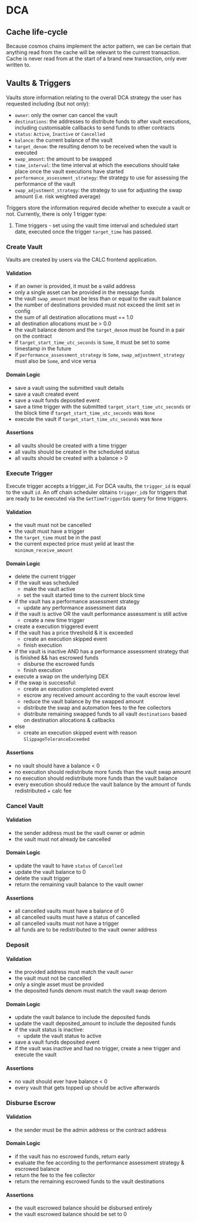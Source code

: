# DCA




## Cache life-cycle

Because cosmos chains implement the actor pattern, we can be certain that anything read from the cache will be relevant to the current transaction. Cache is never read from at the start of a brand new transaction, only ever written to.

## Vaults & Triggers

Vaults store information relating to the overall DCA strategy the user has requested including (but not only):

- `owner`: only the owner can cancel the vault
- `destinations`: the addresses to distribute funds to after vault executions, including customisable callbacks to send funds to other contracts
- `status`: `Active`, `Inactive` or `Cancelled`
- `balance`: the current balance of the vault
- `target_denom`: the resulting denom to be received when the vault is executed
- `swap_amount`: the amount to be swapped
- `time_interval`: the time interval at which the executions should take place once the vault executions have started
- `performance_assessment_strategy`: the strategy to use for assessing the performance of the vault
- `swap_adjustment_strategy`: the strategy to use for adjusting the swap amount (i.e. risk weighted average)

Triggers store the information required decide whether to execute a vault or not. Currently, there is only 1 trigger type:

1. Time triggers - set using the vault time interval and scheduled start date, executed once the trigger `target_time` has passed.

### Create Vault

Vaults are created by users via the CALC frontend application.

#### Validation

- if an owner is provided, it must be a valid address
- only a single asset can be provided in the message funds
- the vault `swap_amount` must be less than or equal to the vault balance
- the number of destinations provided must not exceed the limit set in config
- the sum of all destination allocations must == 1.0
- all destination allocations must be > 0.0
- the vault balance denom and the `target_denom` must be found in a pair on the contract
- if `target_start_time_utc_seconds` is `Some`, it must be set to some timestamp in the future
- if `performance_assessment_strategy` is `Some`, `swap_adjustment_strategy` must also be `Some`, and vice versa

#### Domain Logic

- save a vault using the submitted vault details
- save a vault created event
- save a vault funds deposited event
- save a time trigger with the submitted `target_start_time_utc_seconds` or the block time if `target_start_time_utc_seconds` was `None`
- execute the vault if `target_start_time_utc_seconds` was `None`

#### Assertions

- all vaults should be created with a time trigger
- all vaults should be created in the scheduled status
- all vaults should be created with a balance > 0

### Execute Trigger

Execute trigger accepts a trigger_id. For DCA vaults, the `trigger_id` is equal to the vault `id`. An off chain scheduler obtains `trigger_id`s for triggers that are ready to be executed via the `GetTimeTriggerIds` query for time triggers.

#### Validation

- the vault must not be cancelled
- the vault must have a trigger
- the `target_time` must be in the past
- the current expected price must yeild at least the `minimum_receive_amount`

#### Domain Logic

- delete the current trigger
- if the vault was scheduled
  - make the vault active
  - set the vault started time to the current block time
- if the vault has a performance assessment strategy
  - update any performance assessment data
- if the vault is active OR the vault performance assessment is still active
  - create a new time trigger
- create a execution triggered event
- if the vault has a price threshold & it is exceeded
  - create an execution skipped event
  - finish execution
- if the vault is inactive AND has a performance assessment strategy that is finished && has escrowed funds
  - disburse the escrowed funds
  - finish execution
- execute a swap on the underlying DEX
- if the swap is successful:
  - create an execution completed event
  - escrow any received amount according to the vault escrow level
  - reduce the vault balance by the swapped amount
  - distribute the swap and automation fees to the fee collectors
  - distribute remaining swapped funds to all vault `destinations` based on destination allocations & callbacks
- else
  - create an execution skipped event with reason `SlippageToleranceExceeded`

#### Assertions

- no vault should have a balance < 0
- no execution should redistribute more funds than the vault swap amount
- no execution should redistribute more funds than the vault balance
- every execution should reduce the vault balance by the amount of funds redistributed + calc fee

### Cancel Vault

#### Validation

- the sender address must be the vault owner or admin
- the vault must not already be cancelled

#### Domain Logic

- update the vault to have `status` of `Cancelled`
- update the vault balance to 0
- delete the vault trigger
- return the remaining vault balance to the vault owner

#### Assertions

- all cancelled vaults must have a balance of 0
- all cancelled vaults must have a status of cancelled
- all cancelled vaults must not have a trigger
- all funds are to be redistributed to the vault owner address

### Deposit

#### Vaildation

- the provided address must match the vault `owner`
- the vault must not be cancelled
- only a single asset must be provided
- the deposited funds denom must match the vault swap denom

#### Domain Logic

- update the vault balance to include the deposited funds
- update the vault deposited_amount to include the deposited funds
- if the vault status is inactive:
  - update the vault status to active
- save a vault funds deposited event
- if the vault was inactive and had no trigger, create a new trigger and execute the vault

#### Assertions

- no vault should ever have balance < 0
- every vault that gets topped up should be active afterwards

### Disburse Escrow

#### Validation

- the sender must be the admin address or the contract address

#### Domain Logic

- if the vault has no escrowed funds, return early
- evaluate the fee according to the performance assessment strategy & escrowed balance
- return the fee to the fee collector
- return the remaining escrowed funds to the vault destinations

#### Assertions

- the vault escrowed balance should be disbursed entirely
- the vault escrowed balance should be set to 0
